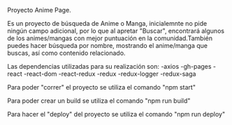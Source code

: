 Proyecto Anime Page.

Es un proyecto de búsqueda de Anime o Manga, inicialemnte no pide ningún campo adicional, por lo que al apretar "Buscar",
encontrará algunos de los animes/mangas con mejor puntuación en la comunidad.También puedes hacer búsqueda por nombre,
mostrando el anime/manga que buscas, así como contenido relacionado.

Las dependencias utilizadas para su realización son:
-axios
-gh-pages
-react
-react-dom
-react-redux
-redux
-redux-logger
-redux-saga

Para poder "correr" el proyecto se utiliza el comando "npm start"

Para poder crear un build se utiliza el comando "npm run build"

Para hacer el "deploy" del proyecto se utiliza el comando "npm run deploy"
